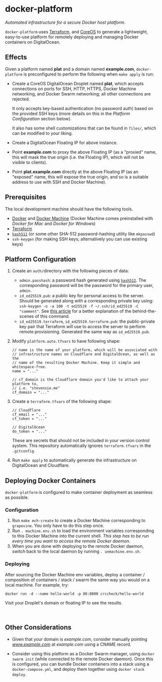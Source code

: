 # docker-platform

_Automated infrastructure for a secure Docker host platform._

`docker-platform` uses [Terraform](https://www.terraform.io), and
[CoreOS](https://coreos.com) to generate a lightweight, easy-to-use platform
for remotely deploying and managing Docker containers on DigitalOcean.

## Effects

Given a platform named **plat** and a domain named **example.com**,
`docker-platform` is preconfigured to perform the following when `make apply` is
run:

- Create a CoreOS DigitalOcean Droplet named **plat**, which accepts connections
  on ports for SSH, HTTP, HTTPS, Docker Machine networking, and Docker Swarm
  networking; all other connections are rejected.

  It only accepts key-based authentication (no password auth)
  based on the provided SSH keys (more details on this in the _Platform
  Configuration_ section below).

  It also has some shell customizations that can be found in `files/`, which
  can be modified to your liking.

- Create a DigitalOcean Floating IP for above instance.
- Point **example.com** to proxy the above Floating IP (as a "proxied" name,
  this will mask the true origin (i.e. the Floating IP), which will not be
  visible to clients).
- Point **plat.example.com** directly at the above Floating IP (as an "exposed"
  name, this will expose the true origin, and so is a suitable address to use
  with SSH and Docker Machine).

## Prerequisites

The local development machine should have the following tools.

- [Docker](https://www.docker.com) and
  [Docker Machine](https://docs.docker.com/machine/install-machine/) (Docker
  Machine comes preinstalled with _Docker for Mac_ and _Docker for Windows_)
- [Terraform](https://www.terraform.io)
- [`hash512`](https://github.com/steven-xie/hash512) (or some other SHA-512
  password-hashing utility like `mkpasswd`)
- `ssh-keygen` (for making SSH keys; alternatively you can use existing keys)

## Platform Configuration

1. Create an `auth/`directory with the following pieces of data:
   - `admin.passhash`: a password hash generated using
     [`hash512`](https://github.com/steven-xie/hash512). The corresponding
     password will be the password for the primary user, `admin`.
   - `id_ed25519.pub`: a public key for personal access to the server. Should
     be generated along with a corresponding private key using:
     `ssh-keygen -o -a 100 -t ed25519 -f ~/.ssh/id_ed25519 -C "comment"`.
     See [this article](https://medium.com/risan/upgrade-your-ssh-key-to-ed25519-c6e8d60d3c54)
     for a better explanation of the behind-the-scenes of this command.
   - `id_ed25519.terraform`, `id_ed25519.terraform.pub`: the public-private
     key pair that Terraform will use to access the server to perform remote
     provisioning. Generated the same way as `id_ed25519.pub`.
2. Modify `platform.auto.tfvars` to have following shape:

   ```hcl
   // name is the name of your platform, which will be associated with
   // infrastructure names on Cloudflare and DigitalOcean, as well as the
   // name of the resulting Docker Machine. Keep it simple and whitespace-free.
   name = "..."

   // cf_domain is the Cloudflare domain you'd like to attach your platform to,
   // i.e. "stevenxie.me"
   cf_domain = "..."
   ```

3. Create a `terraform.tfvars` of the following shape:

   ```hcl
   // Cloudflare
   cf_email = "..."
   cf_token = "..."

   // DigitalOcean
   do_token = "..."
   ```

   These are secrets that should not be included in your version control system.
   This repository automatically ignores `terraform.tfvars` in the `.gitconfig`.

4. Run `make apply` to automatically generate the infrastructure on DigitalOcean
   and Cloudflare.

## Deploying Docker Containers

`docker-platform` is configured to make container deployment as seamless
as possible.

### Configuration

1. Run `make mch-create` to create a Docker Machine corresponding to
   `grapevine`. You only have to do this step once.
2. Run `. machine.env.sh` to load the environment variables corresponding
   to this Docker Machine into the current shell. _This step has to be run
   every time you want to access the remote Docker daemon._
3. When you are done with deploying to the remote Docker daemon, switch back
   to the local daemon by running `. unmachine.env.sh`.

### Deploying

After sourcing the Docker Machine env variables, deploy a container /
composition of containers / stack / swarm the same way you would on a local
machine. For example, try:

```
docker run -d --name hello-world -p 80:8000 crccheck/hello-world
```

Visit your Droplet's domain or floating IP to see the results.

<br />

## Other Considerations

- Given that your domain is _example.com_, consider manually pointing
  _www.example.com_ at _example.com_ using a CNAME record.

- Consider using this platform as a Docker Swarm manager, using
  `docker swarm init` (while connected to the remote Docker daemon). Once this
  is configured, you can bundle Docker containers into a stack using a
  `docker-compose.yml`, and deploy them together using `docker stack deploy`.
